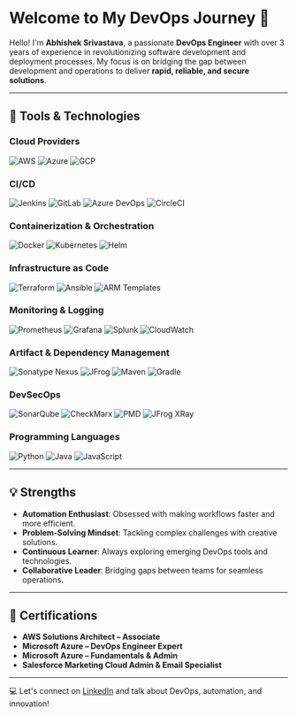 # Welcome to My DevOps Journey 🚀

Hello! I'm **Abhishek Srivastava**, a passionate **DevOps Engineer** with over 3 years of experience in revolutionizing software development and deployment processes. My focus is on bridging the gap between development and operations to deliver **rapid, reliable, and secure solutions**.

---

## 🔧 Tools & Technologies

### **Cloud Providers**
![AWS](https://img.shields.io/badge/AWS-%23FF9900.svg?style=flat-square&logo=amazonaws&logoColor=white) 
![Azure](https://img.shields.io/badge/Microsoft%20Azure-%230078D4.svg?style=flat-square&logo=microsoft-azure&logoColor=white) 
![GCP](https://img.shields.io/badge/Google%20Cloud-%234285F4.svg?style=flat-square&logo=google-cloud&logoColor=white)

### **CI/CD**
![Jenkins](https://img.shields.io/badge/Jenkins-%23D24939.svg?style=flat-square&logo=jenkins&logoColor=white) 
![GitLab](https://img.shields.io/badge/GitLab-%23FC6D26.svg?style=flat-square&logo=gitlab&logoColor=white) 
![Azure DevOps](https://img.shields.io/badge/Azure%20DevOps-%230078D4.svg?style=flat-square&logo=azure-devops&logoColor=white) 
![CircleCI](https://img.shields.io/badge/CircleCI-%23000000.svg?style=flat-square&logo=circleci&logoColor=white)

### **Containerization & Orchestration**
![Docker](https://img.shields.io/badge/Docker-%230db7ed.svg?style=flat-square&logo=docker&logoColor=white) 
![Kubernetes](https://img.shields.io/badge/Kubernetes-%23326ce5.svg?style=flat-square&logo=kubernetes&logoColor=white) 
![Helm](https://img.shields.io/badge/Helm-%230F1689.svg?style=flat-square&logo=helm&logoColor=white)

### **Infrastructure as Code**
![Terraform](https://img.shields.io/badge/Terraform-%237B42BC.svg?style=flat-square&logo=terraform&logoColor=white) 
![Ansible](https://img.shields.io/badge/Ansible-%23EE0000.svg?style=flat-square&logo=ansible&logoColor=white) 
![ARM Templates](https://img.shields.io/badge/ARM%20Templates-%230078D4.svg?style=flat-square&logo=microsoft-azure&logoColor=white)

### **Monitoring & Logging**
![Prometheus](https://img.shields.io/badge/Prometheus-%23E6522C.svg?style=flat-square&logo=prometheus&logoColor=white) 
![Grafana](https://img.shields.io/badge/Grafana-%23F46800.svg?style=flat-square&logo=grafana&logoColor=white) 
![Splunk](https://img.shields.io/badge/Splunk-%23000000.svg?style=flat-square&logo=splunk&logoColor=white) 
![CloudWatch](https://img.shields.io/badge/Amazon%20CloudWatch-%23FF9900.svg?style=flat-square&logo=amazonaws&logoColor=white)

### **Artifact & Dependency Management**
![Sonatype Nexus](https://img.shields.io/badge/Nexus-%23007396.svg?style=flat-square&logo=sonatype&logoColor=white) 
![JFrog](https://img.shields.io/badge/JFrog-%23000.svg?style=flat-square&logo=jfrog&logoColor=white) 
![Maven](https://img.shields.io/badge/Maven-%23C71A36.svg?style=flat-square&logo=apache-maven&logoColor=white) 
![Gradle](https://img.shields.io/badge/Gradle-%2302303A.svg?style=flat-square&logo=gradle&logoColor=white)

### **DevSecOps**
![SonarQube](https://img.shields.io/badge/SonarQube-%234E9BCD.svg?style=flat-square&logo=sonarqube&logoColor=white) 
![CheckMarx](https://img.shields.io/badge/CheckMarx-%23156ACF.svg?style=flat-square&logo=checkmarx&logoColor=white) 
![PMD](https://img.shields.io/badge/PMD-%234B8BBE.svg?style=flat-square&logo=pmd&logoColor=white) 
![JFrog XRay](https://img.shields.io/badge/XRay-%23000000.svg?style=flat-square&logo=jfrog&logoColor=white)

### **Programming Languages**
![Python](https://img.shields.io/badge/Python-%233776AB.svg?style=flat-square&logo=python&logoColor=white) 
![Java](https://img.shields.io/badge/Java-%23ED8B00.svg?style=flat-square&logo=openjdk&logoColor=white) 
![JavaScript](https://img.shields.io/badge/JavaScript-%23F7DF1E.svg?style=flat-square&logo=javascript&logoColor=black)

---

## 💡 Strengths

- **Automation Enthusiast**: Obsessed with making workflows faster and more efficient.  
- **Problem-Solving Mindset**: Tackling complex challenges with creative solutions.  
- **Continuous Learner**: Always exploring emerging DevOps tools and technologies.  
- **Collaborative Leader**: Bridging gaps between teams for seamless operations.

---

## 🌟 Certifications

- **AWS Solutions Architect – Associate**  
- **Microsoft Azure – DevOps Engineer Expert**  
- **Microsoft Azure – Fundamentals & Admin**  
- **Salesforce Marketing Cloud Admin & Email Specialist**

---

💻 Let's connect on [LinkedIn](https://www.linkedin.com/in/abhishek-srivastava-565ab0132) and talk about DevOps, automation, and innovation!